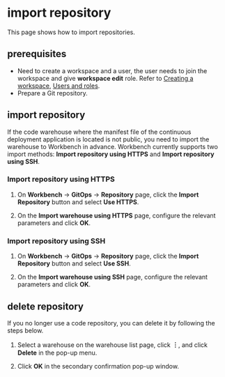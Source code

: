 # import repository

This page shows how to import repositories.

## prerequisites

- Need to create a workspace and a user, the user needs to join the workspace and give __workspace edit__ role.
  Refer to [Creating a workspace](../../../ghippo/user-guide/workspace/workspace.md), [Users and roles](../../../ghippo/user-guide/access-control/user.md).
- Prepare a Git repository.

## import repository

If the code warehouse where the manifest file of the continuous deployment application is located is not public, you need to import the warehouse to Workbench in advance. Workbench currently supports two import methods: __Import repository using HTTPS__ and __Import repository using SSH__.

### Import repository using HTTPS

1. On __Workbench__ -> __GitOps__ -> __Repository__ page, click the __Import Repository__ button and select __Use HTTPS__.

    <!--![]()screenshots-->

2. On the __Import warehouse using HTTPS__ page, configure the relevant parameters and click __OK__.

    <!--![]()screenshots-->

### Import repository using SSH

1. On __Workbench__ -> __GitOps__ -> __Repository__ page, click the __Import Repository__ button and select __Use SSH__.

    <!--![]()screenshots-->

2. On the __Import warehouse using SSH__ page, configure the relevant parameters and click __OK__.

    <!--![]()screenshots-->

## delete repository

If you no longer use a code repository, you can delete it by following the steps below.

1. Select a warehouse on the warehouse list page, click __︙__, and click __Delete__ in the pop-up menu.

    <!--![]()screenshots-->

2. Click __OK__ in the secondary confirmation pop-up window.

    <!--![]()screenshots-->
